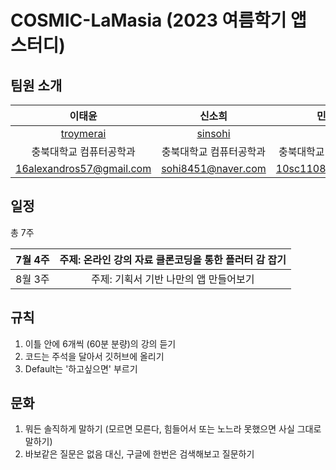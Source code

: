 # COSMIC-LaMasia (2023 여름학기 앱 스터디)

## 팀원 소개

|이태윤|신소희|민선주|김민서|김재하|
| :-----------------------------------: | :---------------------------------------: | :-------------------------------------: | :-------------------------------------: | :-------------------------------------: |
| [troymerai](https://github.com/troymerai) | [sinsohi](https://github.com/sinsohi/) | []() |[kmingseo](https://github.com/kmingseo) |[kjh3291](https://github.com/kjh3291) |
| 충북대학교 컴퓨터공학과                 | 충북대학교 컴퓨터공학과                     | 충북대학교 컴퓨터공학과                   | 충북대학교 컴퓨터공학과                   | 충북대학교 컴퓨터공학과                   |
| 16alexandros57@gmail.com | sohi8451@naver.com | 10sc1108@naver.com | ms7happy@naver.com| kjh51234@naver.com |


## 일정

총 7주

|7월 4주| 주제: 온라인 강의 자료 클론코딩을 통한 플러터 감 잡기|
| :-----------------------------------: | :---------------------------------------: | 
|8월 3주| 주제: 기획서 기반 나만의 앱 만들어보기|

## 규칙

1. 이틀 안에 6개씩 (60분 분량)의 강의 듣기
2. 코드는 주석을 달아서 깃허브에 올리기
3. Default는 '하고싶으면' 부르기

## 문화

1. 뭐든 솔직하게 말하기
   (모르면 모른다, 힘들어서 또는 노느라 못했으면 사실 그대로 말하기)
2. 바보같은 질문은 없음
   대신, 구글에 한번은 검색해보고 질문하기



